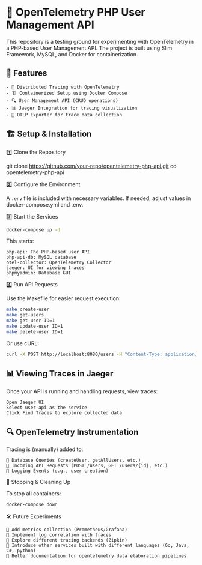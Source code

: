 # 📘 OpenTelemetry PHP User Management API #

This repository is a testing ground for experimenting with OpenTelemetry in a PHP-based User Management API. The project is built using Slim Framework, MySQL, and Docker for containerization.
## 🚀 Features ##

    - 📡 Distributed Tracing with OpenTelemetry
    - 🏗 Containerized Setup using Docker Compose
    - 🔍 User Management API (CRUD operations)
    - 📊 Jaeger Integration for tracing visualization
    - 📡 OTLP Exporter for trace data collection

## 🏗 Setup & Installation ##
1️⃣ Clone the Repository

git clone https://github.com/your-repo/opentelemetry-php-api.git
cd opentelemetry-php-api

2️⃣ Configure the Environment

A `.env` file is included with necessary variables. If needed, adjust values in docker-compose.yml and .env.

3️⃣ Start the Services

```bash
docker-compose up -d
```
This starts:

    php-api: The PHP-based user API
    php-api-db: MySQL database
    otel-collector: OpenTelemetry Collector
    jaeger: UI for viewing traces
    phpmyadmin: Database GUI

4️⃣ Run API Requests

Use the Makefile for easier request execution:

```bash
make create-user
make get-users
make get-user ID=1
make update-user ID=1
make delete-user ID=1
```
Or use cURL:

```bash
curl -X POST http://localhost:8080/users -H "Content-Type: application/json" -d '{"username":"test","email":"test@example.com","password":"secure"}'
```

## 📊 Viewing Traces in Jaeger ##

Once your API is running and handling requests, view traces:

    Open Jaeger UI
    Select user-api as the service
    Click Find Traces to explore collected data

## 🔍 OpenTelemetry Instrumentation ##

Tracing is (manually) added to:

    📌 Database Queries (createUser, getAllUsers, etc.)
    📌 Incoming API Requests (POST /users, GET /users/{id}, etc.)
    📌 Logging Events (e.g., user creation)

🔄 Stopping & Cleaning Up

To stop all containers:

``` bash
docker-compose down
```

🛠 Future Experiments

    📌 Add metrics collection (Prometheus/Grafana)
    📌 Implement log correlation with traces
    📌 Explore different tracing backends (Zipkin)
    📌 Introduce other services built with different languages (Go, Java, C#, python)
    📌 Better documentation for opentelemetry data elaboration pipelines
